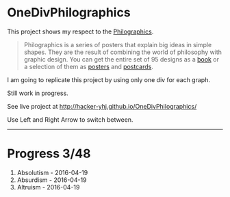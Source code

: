 # OneDivPhilographics
This project shows my respect to the [Philographics](http://studiocarreras.com/philographics/).

> Philographics is a series of posters that explain big ideas in simple shapes. They are the result of combining the world of philosophy with graphic design. You can get the entire set of 95 designs as a [book](http://www.amazon.com/Philographics-Big-Ideas-Simple-Shapes/dp/9063693419) or a selection of them as [posters](https://society6.com/gex6) and [postcards](http://www.amazon.com/Philographics-Postcard-Book-Genis-Carreras/dp/9063693893).

I am going to replicate this project by using only one div for each graph.

Still work in progress.

See live project at http://hacker-yhj.github.io/OneDivPhilographics/

Use Left and Right Arrow to switch between.

---

# Progress 3/48

1. Absolutism - 2016-04-19
2. Absurdism - 2016-04-19
4. Altruism - 2016-04-19
